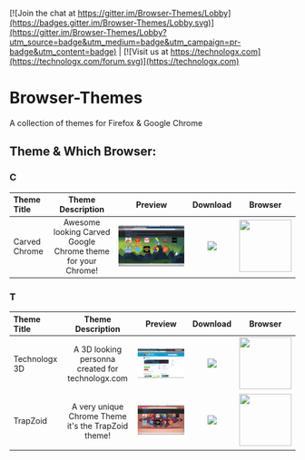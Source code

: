 [![Join the chat at https://gitter.im/Browser-Themes/Lobby](https://badges.gitter.im/Browser-Themes/Lobby.svg)](https://gitter.im/Browser-Themes/Lobby?utm_source=badge&utm_medium=badge&utm_campaign=pr-badge&utm_content=badge) | [![Visit us at https://technologx.com](https://technologx.com/forum.svg)](https://technologx.com)
# Browser-Themes
A collection of themes for Firefox &amp; Google Chrome

## Theme & Which Browser:

### C
Theme Title                  | Theme Description               | Preview             | Download              | Browser 
:------------------------ | :------------------------: | :------------------------: | :------------------------: | :------------------------:
Carved Chrome | Awesome looking Carved Google Chrome theme for your Chrome!| <img style="-webkit-user-select: none" src='https://github.com/Technologx/Browser-Themes/blob/master/Previews/Chrome/carved_chrome.png'> | <a href='http://adf.ly/1imS30' target='_blank'><img src='https://developer.chrome.com/webstore/images/ChromeWebStore_Badge_v2_340x96.png'></a>| <img src='http://www.iconarchive.com/download/i61935/appicns/simplified-app/appicns-Chrome.ico' height='92px' width='92px'>

### T
Theme Title                  | Theme Description               | Preview             | Download              | Browser 
:------------------------ | :------------------------: | :------------------------: | :------------------------: | :------------------------:
Technologx 3D | A 3D looking personna created for technologx.com| <img style="-webkit-user-select: none" src="https://github.com/Technologx/Browser-Themes/blob/master/Previews/FireFox/technologx_3d.png"> | <a href='http://adf.ly/1impAz' target='_blank'><img src='https://marketplace.cdn.mozilla.net/media/img/mkt/badges/firefox-marketplace_badge-orange_129_45.png?b=2889250-585c400b'></a>| <img src='http://people.mozilla.com/~faaborg/files/shiretoko/firefoxIcon/firefox-512-noshadow.png' height='92px' width='92px'>
TrapZoid | A very unique Chrome Theme it's the TrapZoid theme!| <img style="-webkit-user-select: none" src="https://github.com/Technologx/Browser-Themes/blob/master/Previews/Chrome/trapzoid.png"> | <a href='http://adf.ly/1imSvc' target='_blank'><img src='https://developer.chrome.com/webstore/images/ChromeWebStore_Badge_v2_340x96.png'></a>| <img src='http://www.iconarchive.com/download/i61935/appicns/simplified-app/appicns-Chrome.ico' height='92px' width='92px'>
